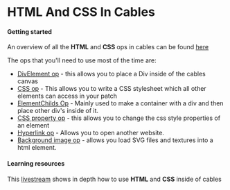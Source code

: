 # HTML And CSS In Cables 

#### Getting started

An overview of all the **HTML** and **CSS** ops in cables can be found [here](https://cables.gl/ops/Ops.Html) 

The ops that you'll need to use most of the time are:

- [DivElement op](https://cables.gl/op/Ops.Html.DivElement_v3) - this allows you to place a Div inside of the cables canvas
- [CSS op](https://cables.gl/op/Ops.Html.CSS_v2) - This allows you to write a CSS stylesheet which all other elements can access in your patch 
- [ElementChilds Op](https://cables.gl/op/Ops.Html.ElementChilds_v2) - Mainly used to make a container with a div and then place other div's inside of it.
- [CSS property op](https://cables.gl/op/Ops.Html.CSSProperty_v2) - this allows you to change the css style properties of an element
- [Hyperlink op](https://cables.gl/op/Ops.Html.HyperLink_v2) - Allows you to open another website.
- [Background image op](https://cables.gl/op/Ops.Html.BackgroundImage_v2) - allows you load SVG files and textures into a html element.

#### Learning resources

This [livestream](https://youtu.be/nPEQnYy9ciw) shows in depth how to use **HTML** and **CSS** inside of cables


